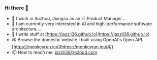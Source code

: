 ### Hi there 👋

<!--
**jazzii36/jazzii36** is a ✨ _special_ ✨ repository because its `README.md` (this file) appears on your GitHub profile.-->

- 🔭 I work in Suzhou, Jiangsu as an IT Product Manager....
- 🌱 I am currently very interested in AI and high-performance software architecture....
- 📖 I write stuff at [https://jazzii36.github.io](https://jazzii36.github.io)
- 🕸️ Browse the domestic website I built using OpenAI's Open API. [https://monkeyrun.icu](https://monkeyrun.icu/#/)
- 📫 How to reach me: jazzii36@icloud.com

